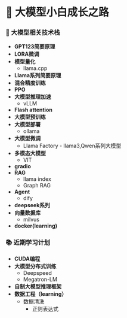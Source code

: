 # 🚀 大模型小白成长之路

### 🤖 大模型相关技术栈
- **GPT123简要原理**
- **LORA微调**
- **模型量化**
  - llama.cpp
- **Llama系列简要原理**
- **混合精度训练**
- **PPO**
- **大模型推理加速**
  - vLLM
- **Flash attention**
- **大模型预训练**
- **大模型部署**
  - ollama
- **大模型微调**
  - Llama Factory - llama3,Qwen系列大模型
- **多模态大模型**
  - VIT
- **gradio**
- **RAG**
  - llama index
  - Graph RAG
- **Agent**
  - dify
- **deepseek系列**
- **向量数据库**
  - milvus
- **docker(learning)**
### 📚 近期学习计划
- **CUDA编程**
- **大模型分布式训练**
  - Deepspeed
  - Megatron-LM
- **自制大模型推理框架**
- **数据工程（learning）**
  - 数据清洗
    - 正则表达式
